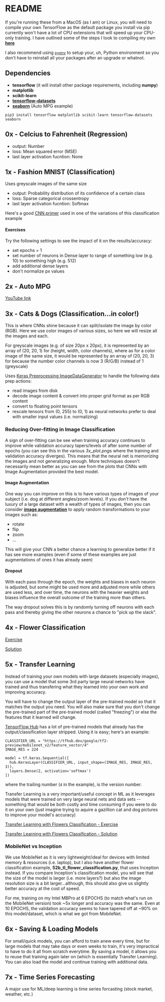 # README
If you're running these from a MacOS (as I am) or Linux, you will need to compile your own TensorFlow as the default package you install via pip currently won't have a lot of CPU extensions that will speed up your CPU-only training.  I have outlined some of the steps I took to compiling my own [**here**](https://gist.github.com/Neutrollized/6a409146fcf02438852c27633a031d0f)

I also recommend using [`pyenv`](https://realpython.com/intro-to-pyenv/) to setup your, uh, Python environment so you don't have to reinstall all your packages after an upgrade or whatnot.

## Dependencies
- **tensorflow** (it will install other package requirements, including **numpy**)
- **matplotlib**
- **scikit-learn**
- [**tensorflow-datasets**](https://blog.tensorflow.org/2019/02/introducing-tensorflow-datasets.html)
- [**seaborn**](https://seaborn.pydata.org/) (Auto MPG example)

`pip3 install tensorflow matplotlib scikit-learn tensorflow-datasets seaborn`


## 0x - Celcius to Fahrenheit (Regression)
- output: Number
- loss: Mean squared error (MSE)
- last layer activation fucntion: None


## 1x - Fashion MNIST (Classification)
Uses greyscale images of the same size
- output: Probability distribution of its confidence of a certain class
- loss: Sparse categorical crossentropy
- last layer activation fucntion: Softmax

Here's a good [CNN primer](https://towardsdatascience.com/a-comprehensive-guide-to-convolutional-neural-networks-the-eli5-way-3bd2b1164a53) used in one of the variations of this classification example

#### Exercises
Try the following settings to see the impact of it on the results/accuracy:
- set epochs = 1
- set number of neurons in Dense layer to range of something low (e.g. 10) to something high (e.g. 512)
- add additional dense layers
- don't normalize px values 


## 2x - Auto MPG
[YouTube link](https://www.youtube.com/watch?v=-vHQub0NXI4&ab_channel=TensorFlow)

## 3x - Cats & Dogs (Classification...in color!)
This is where CNNs shine because it can split/isolate the image by color (RGB).  Here we use color images of various sizes, so here we will resize all the images and each.  

For greyscale images (e.g. of size 20px x 20px), it is represented by an array of (20, 20, 1) for (height, width, color channels), where as for a color image of the same size, it would be represented by an array of (20, 20, 3) for  because the number color channels is now 3 (R/G/B) instead of 1 (greyscale)

Uses [Keras Preprocessing ImageDataGenerator](https://www.tensorflow.org/api_docs/python/tf/keras/preprocessing/image/ImageDataGenerator) to handle the following data prep actions:
- read images from disk
- decode image content & convert into proper grid format as per RGB content
- convert to floating point tensors
- rescale tensors from (0, 255) to (0, 1) as neural networks prefer to deal with smaller input values (i.e. normalizing)

### Reducing Over-fitting in Image Classification
A sign of over-fitting can be see when training accuracy continues to improve while validation accuracy tapers/levels of after some number of epochs (you can see this in the various *3x_plot.png*s where the training and validation accuracy diverges).  This means that the neural net is memorizing the images and not generalizing enough.  More techniques doesn't necessarily mean better as you can see from the plots that CNNs with Image Augmentation provided the best model.

#### Image Augmentation
One way you can improve on this is to have various types of images of your subject (i.e. dog at different angles/zoom levels).  If you *don't* have the luxury of a large dataset with a wealth of types of images, then you can consider [**image augmentation**](https://www.tensorflow.org/tutorials/images/data_augmentation) to apply random transformations to your images such as:
- rotate
- flip
- zoom
- ...

This will give your CNN a better chance a learning to generalize better if it has see more examples (even if some of these examples are just augmentations of ones it has already seen)

#### Dropout
With each pass through the epoch, the weights and biases in each neuron is adjusted, but some might be used more and adjusted more while others are used less, and over time, the neurons with the heavier weights and biases influence the overall outcome of the training more than others.

The way dropout solves this is by randomly turning off neurons with each pass and thereby giving the other neurons a chance to "pick up the slack".


## 4x - Flower Classification
[Exercise](https://colab.research.google.com/github/tensorflow/examples/blob/master/courses/udacity_intro_to_tensorflow_for_deep_learning/l05c03_exercise_flowers_with_data_augmentation.ipynb)

[Solution](https://colab.research.google.com/github/tensorflow/examples/blob/master/courses/udacity_intro_to_tensorflow_for_deep_learning/l05c04_exercise_flowers_with_data_augmentation_solution.ipynb)


## 5x - Transfer Learning
Instead of training your own models with large datasets (especially images), you can use a model that some 3rd party large neural networks have trained and thus transfering what they learned into your own work and improving accuracy.

You will have to change the output layer of the pre-trained model so that it matches the output you need.  You will also make sure that you don't change the pre-trained part of the pre-trained model (called "freezing") or else the features that it learned will change.

[TensorFlow Hub](https://tfhub.dev/) has a lot of pre-trained models that already has the output/classification layer stripped.  Using it is easy; here's an example:
```
CLASSIFIER_URL = "https://tfhub.dev/google/tf2-preview/mobilenet_v2/feature_vector/4"
IMAGE_RES = 224

model = tf.keras.Sequential([
  hub.KerasLayer(CLASSIFIER_URL, input_shape=(IMAGE_RES, IMAGE_RES, 3)),
  layers.Dense(2, activation='softmax')
])
```
where the trailing number (`4` in the example), is the version number.

Transfer Learning is a very important/useful concept in ML as it leverages models that were trained on very large neural nets and data sets -- something that would be both costly and time consuming if you were to do it on your own (just imagine trying to aquire a gazillion cat and dog pictures to improve your model's accuracy) 

[Transfer Learning with Flowers Classification - Exercise](https://colab.research.google.com/github/tensorflow/examples/blob/master/courses/udacity_intro_to_tensorflow_for_deep_learning/l06c02_exercise_flowers_with_transfer_learning.ipynb)

[Transfer Learning with Flowers Classification - Solution](https://colab.research.google.com/github/tensorflow/examples/blob/master/courses/udacity_intro_to_tensorflow_for_deep_learning/l06c03_exercise_flowers_with_transfer_learning_solution.ipynb)

### MobileNet vs Inception
We use MobileNet as it is very lightweight/ideal for devices with limited memory & resources (i.e. laptop), but I also have another flower classification example, **52b_tl_flower_classification.py**, that uses Inception instead.  If you compare Inception's classification model, you will see that the size of the model is larger (i.e. more layers?) but also the image resolution size is a bit larger...although, this should also give us slightly better accuracy at the cost of speed.  

For me, training on my Intel MBPro at 6 EPOCHS (to match what's run on the MobileNet version) took ~5x longer and accuracy was the same.  Even at 10 EPOCHS, the validation accuracy seems to have tapered off at ~90% on this model/dataset, which is what we got from MobileNet.


## 6x - Saving & Loading Models
For small/quick models, you can afford to train anew every time, but for large models that may take days or even weeks to train, it's very impractical to have to do it all from scratch everytime.  By saving a model, it allows you to reuse that training again later on (which is essentially Transfer Learning).  You can also load the model and continue training with additional data.


## 7x - Time Series Forecasting
A major use for ML/deep learning is time series forcasting (stock market, weather, etc.)
